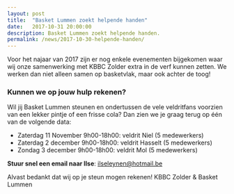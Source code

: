 ```yaml
---
layout: post
title:  "Basket Lummen zoekt helpende handen"
date:   2017-10-31 20:00:00
description: Basket Lummen zoekt helpende handen.
permalink: /news/2017-10-30-helpende-handen/
---
```

 
Voor het najaar van 2017 zijn er nog enkele evenementen bijgekomen waar wij onze samenwerking met KBBC Zolder extra in de verf kunnen zetten. We werken dan niet alleen samen op basketvlak, maar ook achter de toog!

### Kunnen we op jouw hulp rekenen?

Wil jij Basket Lummen steunen en ondertussen de vele veldritfans voorzien van een lekker pintje of een frisse cola? Dan zien we je graag terug op één van de volgende data:

 * Zaterdag 11 November 9h00-18h00: veldrit Niel (5 medewerkers)
 * Zaterdag 2 december 9h00-18h00: veldrit Hasselt (5 medewerkers)
 * Zondag 3 december 9h00-18h00: veldrit Mol (5 medewerkers)

**Stuur snel een email naar Ilse**: [ilseleynen@hotmail.be](mailto://ilseleynen@hotmail.be)

Alvast bedankt dat wij op je steun mogen rekenen!
KBBC Zolder & Basket Lummen
